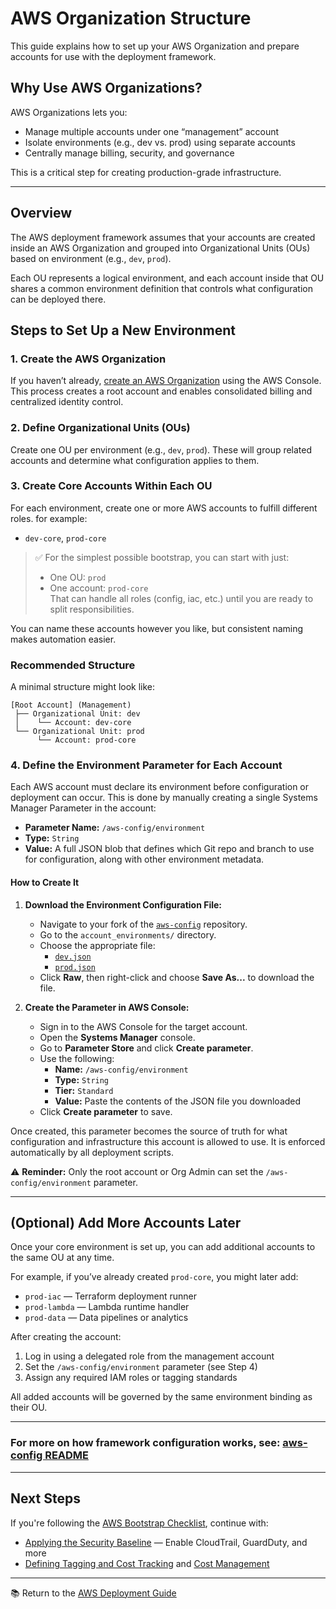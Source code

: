 # AWS Organization Structure

This guide explains how to set up your AWS Organization and prepare accounts for use with the deployment framework.

## Why Use AWS Organizations?

AWS Organizations lets you:

- Manage multiple accounts under one “management” account
- Isolate environments (e.g., dev vs. prod) using separate accounts
- Centrally manage billing, security, and governance

This is a critical step for creating production-grade infrastructure.

---

## Overview

The AWS deployment framework assumes that your accounts are created inside an AWS Organization and grouped into Organizational Units (OUs) based on environment (e.g., `dev`, `prod`).

Each OU represents a logical environment, and each account inside that OU shares a common environment definition that controls what configuration can be deployed there.

## Steps to Set Up a New Environment

### 1. Create the AWS Organization

If you haven’t already, [create an AWS Organization](https://docs.aws.amazon.com/organizations/latest/userguide/orgs_tutorials_basic.html) using the AWS Console. This process creates a root account and enables consolidated billing and centralized identity control.

### 2. Define Organizational Units (OUs)

Create one OU per environment (e.g., `dev`, `prod`). These will group related accounts and determine what configuration applies to them.

### 3. Create Core Accounts Within Each OU

For each environment, create one or more AWS accounts to fulfill different roles. for example:

- `dev-core`, `prod-core`

> ✅ For the simplest possible bootstrap, you can start with just:
>
> - One OU: `prod`
> - One account: `prod-core`\
> That can handle all roles (config, iac, etc.) until you are ready to split responsibilities.

You can name these accounts however you like, but consistent naming makes automation easier.

### Recommended Structure

A minimal structure might look like:

```
[Root Account] (Management)
 ├── Organizational Unit: dev
 │    └── Account: dev-core
 └── Organizational Unit: prod
      └── Account: prod-core
```

### 4. Define the Environment Parameter for Each Account

Each AWS account must declare its environment before configuration or deployment can occur. This is done by manually creating a single Systems Manager Parameter in the account:

- **Parameter Name:** `/aws-config/environment`
- **Type:** `String`
- **Value:** A full JSON blob that defines which Git repo and branch to use for configuration, along with other environment metadata.

#### How to Create It

1. **Download the Environment Configuration File:**
   - Navigate to your fork of the [`aws-config`](https://github.com/tstrall/aws-config) repository.
   - Go to the `account_environments/` directory.
   - Choose the appropriate file:
     - [`dev.json`](https://github.com/tstrall/aws-config/blob/main/account_environments/dev.json)
     - [`prod.json`](https://github.com/tstrall/aws-config/blob/main/account_environments/prod.json)
   - Click **Raw**, then right-click and choose **Save As...** to download the file.

2. **Create the Parameter in AWS Console:**
   - Sign in to the AWS Console for the target account.
   - Open the **Systems Manager** console.
   - Go to **Parameter Store** and click **Create parameter**.
   - Use the following:
     - **Name:** `/aws-config/environment`
     - **Type:** `String`
     - **Tier:** `Standard`
     - **Value:** Paste the contents of the JSON file you downloaded
   - Click **Create parameter** to save.

Once created, this parameter becomes the source of truth for what configuration and infrastructure this account is allowed to use. It is enforced automatically by all deployment scripts.

⚠️ **Reminder:** Only the root account or Org Admin can set the `/aws-config/environment` parameter.

---

## (Optional) Add More Accounts Later

Once your core environment is set up, you can add additional accounts to the same OU at any time.

For example, if you’ve already created `prod-core`, you might later add:

- `prod-iac` — Terraform deployment runner
- `prod-lambda` — Lambda runtime handler
- `prod-data` — Data pipelines or analytics

After creating the account:

1. Log in using a delegated role from the management account
2. Set the `/aws-config/environment` parameter (see Step 4)
3. Assign any required IAM roles or tagging standards

All added accounts will be governed by the same environment binding as their OU.

---

### For more on how framework configuration works, see: [aws-config README](https://github.com/tstrall/aws-config/blob/main/README.md)

---

## Next Steps

If you're following the [AWS Bootstrap Checklist](../bootstrap-checklist.md), continue with:

- [Applying the Security Baseline](../security-baseline/README.md) — Enable CloudTrail, GuardDuty, and more
- [Defining Tagging and Cost Tracking](../tagging-policy/README.md) and [Cost Management](../cost-management/README.md)

---

📚 Return to the [AWS Deployment Guide](../README.md)
